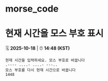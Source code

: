 # morse_code
# 현재 시간을 모스 부호 표시
<!-- MORSE_TIME_START -->
🗓️ **2025-10-18** | ⏰ **14:48 (KST)**

```
현재 시간을 입력하세요. 모스 부호로 바꿉니다
.---- ....- ....- ---..
모스 부호를 다시 현재 시간으로 바꿉니다
1448
```
<!-- MORSE_TIME_END -->
